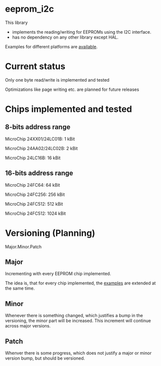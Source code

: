 # eeprom_i2c
This library

* implements the reading/writing for EEPROMs using the I2C interface.
* has no dependency on any other library except HAL.

Examples for different platforms are [available](https://github.com/hgrodriguez/eeprom_i2c_examples).

# Current status
Only one byte read/write is implemented and tested

Optimizations like page writing etc. are planned for future releases

# Chips implemented and tested

## 8-bits address range
MicroChip 24XX01/24LC01B: 1 kBit

MicroChip 24AA02/24LC02B: 2 kBit

MicroChip 24LC16B: 16 kBit

## 16-bits address range
MicroChip 24FC64: 64 kBit

MicroChip 24FC256: 256 kBit

MicroChip 24FC512: 512 kBit

MicroChip 24FC512: 1024 kBit

# Versioning (Planning)
Major.Minor.Patch

## Major
Incrementing with every EEPROM chip implemented.

The idea is, that for every chip implemented, the [examples](https://github.com/hgrodriguez/eeprom_i2c_examples) are extended at the same time.

## Minor
Whenever there is something changed, which justifies a bump in the versioning, the minor part will be increased. This increment will continue across major versions.

## Patch
Whenver there is some progress, which does not justify a major or minor version bump, but should be versioned.
